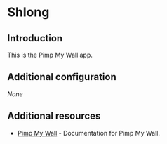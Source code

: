 # **Shlong**

## Introduction

This is the Pimp My Wall app.

## Additional configuration

_None_

## Additional resources

- [Pimp My Wall](../../apps/pimp-my-wall) - Documentation for Pimp My Wall.


